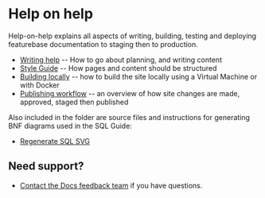 # Help on help

Help-on-help explains all aspects of writing, building, testing and deploying featurebase documentation to staging then to production.

* [Writing help](/help-on-help/writing-help) -- How to go about planning, and writing content
* [Style Guide](/help-on-help/style-guide) -- How pages and content should be structured
* [Building locally](/help-on-help/local-build) -- how to build the site locally using a Virtual Machine or with Docker
* [Publishing workflow](/help-on-help/publishing-workflow) -- an overview of how site changes are made, approved, staged then published

Also included in the folder are source files and instructions for generating BNF diagrams used in the SQL Guide:

* [Regenerate SQL SVG](/help-on-help/regenerate-sql-svg)

## Need support?

* [Contact the Docs feedback team](https://app.slack.com/client/T2M810Z29/C02JJQR01EY) if you have questions.
